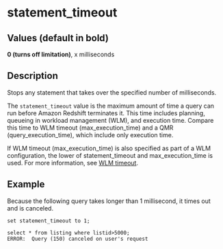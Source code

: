 # statement\_timeout<a name="r_statement_timeout"></a>

## Values \(default in bold\)<a name="r_statement_timeout-values"></a>

 **0 \(turns off limitation\)**, x milliseconds

## Description<a name="r_statement_timeout-description"></a>

Stops any statement that takes over the specified number of milliseconds\.

The `statement_timeout` value is the maximum amount of time a query can run before Amazon Redshift terminates it\. This time includes planning, queueing in workload management \(WLM\), and execution time\. Compare this time to WLM timeout \(max\_execution\_time\) and a QMR \(query\_execution\_time\), which include only execution time\.

If WLM timeout \(max\_execution\_time\) is also specified as part of a WLM configuration, the lower of statement\_timeout and max\_execution\_time is used\. For more information, see [WLM timeout](cm-c-defining-query-queues.md#wlm-timeout)\.

## Example<a name="r_statement_timeout-example"></a>

Because the following query takes longer than 1 millisecond, it times out and is canceled\.

```
set statement_timeout to 1;

select * from listing where listid>5000;
ERROR:  Query (150) canceled on user's request
```